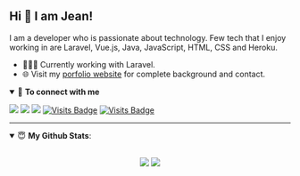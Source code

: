 ## Hi 👋 I am Jean! 

I am a developer who is passionate about technology. Few tech that I enjoy working in are Laravel, Vue.js, Java, JavaScript, HTML, CSS and Heroku. 

- 👨🏽‍💻 Currently working with Laravel.
- 🌐 Visit my [porfolio website](https://jeanpdt.github.io/portifolio/) for complete background and contact.

<details open>
<summary>🤝 <b>To connect with me</b></summary>

<p align = "center">
 
[<img src ="https://img.shields.io/badge/portfolio-%23.svg?&style=for-the-badge&logo=&logoColor=white%22">](https://jeanpdt.github.io/portifolio/)
[<img src="https://img.shields.io/badge/linkedin-%230077B5.svg?&style=for-the-badge&logo=linkedin&logoColor=white" />](https://www.linkedin.com/in/jeansantospdt/)
[<img src="https://img.shields.io/badge/facebook-%231877F2.svg?&style=for-the-badge&logo=facebook&logoColor=white" />](https://www.facebook.com/jean.rodrigo.10485/) 
[![Visits Badge](https://badges.pufler.dev/visits/jeanpdt)](https://jeanpdt.github.io/portifolio/)
[![Visits Badge](https://badges.pufler.dev/visits/jeanpdt/git-badges)](https://badges.pufler.dev)



</p>

</details>

---

<details open>
 <summary> 😇 <b>My Github Stats</b>: </summary>

<br>

<p align = "center">
  <img src = "https://github-readme-stats.vercel.app/api?username=jeanpdt&show_icons=true&theme=tokyonight&line_height=27">
  <img src = "https://github-readme-stats.vercel.app/api/top-langs/?username=jeanpdt&hide=css,java,html&theme=tokyonight">
</p>

</details>
</details>

